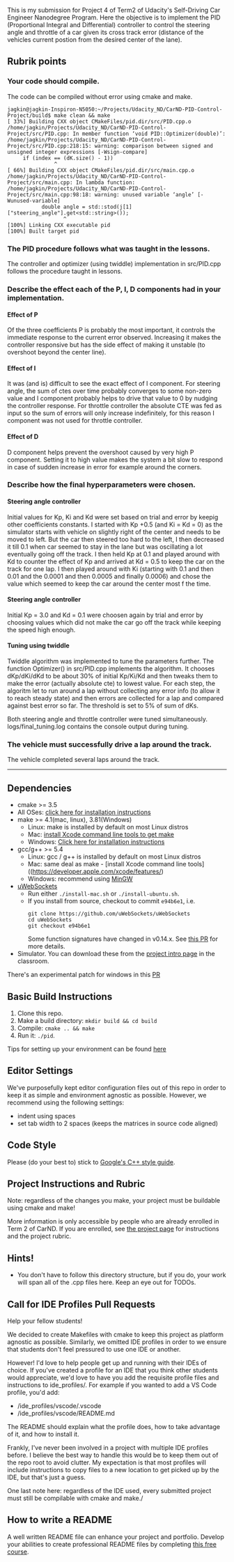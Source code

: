 This is my submission for Project 4 of Term2 of Udacity's Self-Driving Car Engineer Nanodegree Program.
Here the objective is to implement the PID (Proportional Integral and Differential) controller to control the steering angle and throttle of a car given its cross track error (distance of the vehicles current postion from the desired center of the lane).

## Rubrik points
### Your code should compile.
The code can be compiled without error using cmake and make.
```
jagkin@jagkin-Inspiron-N5050:~/Projects/Udacity_ND/CarND-PID-Control-Project/build$ make clean && make
[ 33%] Building CXX object CMakeFiles/pid.dir/src/PID.cpp.o
/home/jagkin/Projects/Udacity_ND/CarND-PID-Control-Project/src/PID.cpp: In member function ‘void PID::Optimizer(double)’:
/home/jagkin/Projects/Udacity_ND/CarND-PID-Control-Project/src/PID.cpp:218:15: warning: comparison between signed and unsigned integer expressions [-Wsign-compare]
     if (index == (dK.size() - 1))
               ^
[ 66%] Building CXX object CMakeFiles/pid.dir/src/main.cpp.o
/home/jagkin/Projects/Udacity_ND/CarND-PID-Control-Project/src/main.cpp: In lambda function:
/home/jagkin/Projects/Udacity_ND/CarND-PID-Control-Project/src/main.cpp:98:18: warning: unused variable ‘angle’ [-Wunused-variable]
           double angle = std::stod(j[1]["steering_angle"].get<std::string>());
                  ^
[100%] Linking CXX executable pid
[100%] Built target pid
```
### The PID procedure follows what was taught in the lessons.
The controller and optimizer (using twiddle) implementation in src/PID.cpp follows the procedure taught in lessons.

### Describe the effect each of the P, I, D components had in your implementation.
#### Effect of P
Of the three coefficients P is probably the most important, it controls the immediate response to the current error observed. Increasing it makes the controller responsive but has the side effect of making it unstable (to overshoot beyond the center line).
#### Effect of I
It was (and is) difficult to see the exact effect of I component. For steering angle, the sum of ctes over time probably converges to some non-zero value and I component probably helps to drive that value to 0 by nudging the controller response. For throttle controller the absolute CTE was fed as input so the sum of errors will only increase indefinitely, for this reason I component was not used for throttle controller.
#### Effect of D
D component helps prevent the overshoot caused by very high P component. Setting it to high value makes the system a bit slow to respond in case of sudden increase in error for example around the corners.

### Describe how the final hyperparameters were chosen.
#### Steering angle controller
Initial values for Kp, Ki and Kd were set based on trial and error by keepig other coefficients constants.
I started with Kp  +0.5 (and Ki = Kd = 0) as the simulator starts with vehicle on slightly right of the center and needs to be moved to left. But the car then steered too hard to the left, I then decreased it till 0.1 when car seemed to stay in the lane but was oscillating a lot eventually going off the track.
I then held Kp at 0.1 and played around with Kd to counter the effect of Kp and arrived at Kd = 0.5 to keep the car on the track for one lap. I then played around with Ki (starting with 0.1 and then 0.01 and the 0.0001 and then 0.0005 and finally 0.0006) and chose the value which seemed to keep the car around the center most f the time.

#### Steering angle controller
Initial Kp = 3.0 and Kd = 0.1 were choosen again by trial and error by choosing values which did not make the car go off the track while keeping the speed high enough.

#### Tuning using twiddle
Twiddle algorithm was implemented to tune the parameters further. The function Optimizer() in src/PID.cpp implements the algorithm. It chooses dKp/dKi/dKd to be about 30% of initial Kp/Ki/Kd and then tweaks them to make the error (actually absolute cte) to lowest value. For each step, the algoritm let to run around a lap without collecting any error info (to allow it to reach steady state) and then errors are collected for a lap and compared against best error so far.
The threshold is set to 5% of sum of dKs.

Both steering angle and throttle controller were tuned simultaneously. 
logs/final_tuning.log contains the console output during tuning.


### The vehicle must successfully drive a lap around the track.
The vehicle completed several laps around the track.

---

## Dependencies

* cmake >= 3.5
 * All OSes: [click here for installation instructions](https://cmake.org/install/)
* make >= 4.1(mac, linux), 3.81(Windows)
  * Linux: make is installed by default on most Linux distros
  * Mac: [install Xcode command line tools to get make](https://developer.apple.com/xcode/features/)
  * Windows: [Click here for installation instructions](http://gnuwin32.sourceforge.net/packages/make.htm)
* gcc/g++ >= 5.4
  * Linux: gcc / g++ is installed by default on most Linux distros
  * Mac: same deal as make - [install Xcode command line tools]((https://developer.apple.com/xcode/features/)
  * Windows: recommend using [MinGW](http://www.mingw.org/)
* [uWebSockets](https://github.com/uWebSockets/uWebSockets)
  * Run either `./install-mac.sh` or `./install-ubuntu.sh`.
  * If you install from source, checkout to commit `e94b6e1`, i.e.
    ```
    git clone https://github.com/uWebSockets/uWebSockets 
    cd uWebSockets
    git checkout e94b6e1
    ```
    Some function signatures have changed in v0.14.x. See [this PR](https://github.com/udacity/CarND-MPC-Project/pull/3) for more details.
* Simulator. You can download these from the [project intro page](https://github.com/udacity/self-driving-car-sim/releases) in the classroom.

There's an experimental patch for windows in this [PR](https://github.com/udacity/CarND-PID-Control-Project/pull/3)

## Basic Build Instructions

1. Clone this repo.
2. Make a build directory: `mkdir build && cd build`
3. Compile: `cmake .. && make`
4. Run it: `./pid`. 

Tips for setting up your environment can be found [here](https://classroom.udacity.com/nanodegrees/nd013/parts/40f38239-66b6-46ec-ae68-03afd8a601c8/modules/0949fca6-b379-42af-a919-ee50aa304e6a/lessons/f758c44c-5e40-4e01-93b5-1a82aa4e044f/concepts/23d376c7-0195-4276-bdf0-e02f1f3c665d)

## Editor Settings

We've purposefully kept editor configuration files out of this repo in order to
keep it as simple and environment agnostic as possible. However, we recommend
using the following settings:

* indent using spaces
* set tab width to 2 spaces (keeps the matrices in source code aligned)

## Code Style

Please (do your best to) stick to [Google's C++ style guide](https://google.github.io/styleguide/cppguide.html).

## Project Instructions and Rubric

Note: regardless of the changes you make, your project must be buildable using
cmake and make!

More information is only accessible by people who are already enrolled in Term 2
of CarND. If you are enrolled, see [the project page](https://classroom.udacity.com/nanodegrees/nd013/parts/40f38239-66b6-46ec-ae68-03afd8a601c8/modules/f1820894-8322-4bb3-81aa-b26b3c6dcbaf/lessons/e8235395-22dd-4b87-88e0-d108c5e5bbf4/concepts/6a4d8d42-6a04-4aa6-b284-1697c0fd6562)
for instructions and the project rubric.

## Hints!

* You don't have to follow this directory structure, but if you do, your work
  will span all of the .cpp files here. Keep an eye out for TODOs.

## Call for IDE Profiles Pull Requests

Help your fellow students!

We decided to create Makefiles with cmake to keep this project as platform
agnostic as possible. Similarly, we omitted IDE profiles in order to we ensure
that students don't feel pressured to use one IDE or another.

However! I'd love to help people get up and running with their IDEs of choice.
If you've created a profile for an IDE that you think other students would
appreciate, we'd love to have you add the requisite profile files and
instructions to ide_profiles/. For example if you wanted to add a VS Code
profile, you'd add:

* /ide_profiles/vscode/.vscode
* /ide_profiles/vscode/README.md

The README should explain what the profile does, how to take advantage of it,
and how to install it.

Frankly, I've never been involved in a project with multiple IDE profiles
before. I believe the best way to handle this would be to keep them out of the
repo root to avoid clutter. My expectation is that most profiles will include
instructions to copy files to a new location to get picked up by the IDE, but
that's just a guess.

One last note here: regardless of the IDE used, every submitted project must
still be compilable with cmake and make./

## How to write a README
A well written README file can enhance your project and portfolio.  Develop your abilities to create professional README files by completing [this free course](https://www.udacity.com/course/writing-readmes--ud777).

